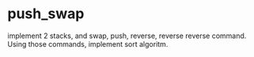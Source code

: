 # push_swap

implement 2 stacks, and swap, push, reverse, reverse reverse command.
Using those commands, implement sort algoritm.
